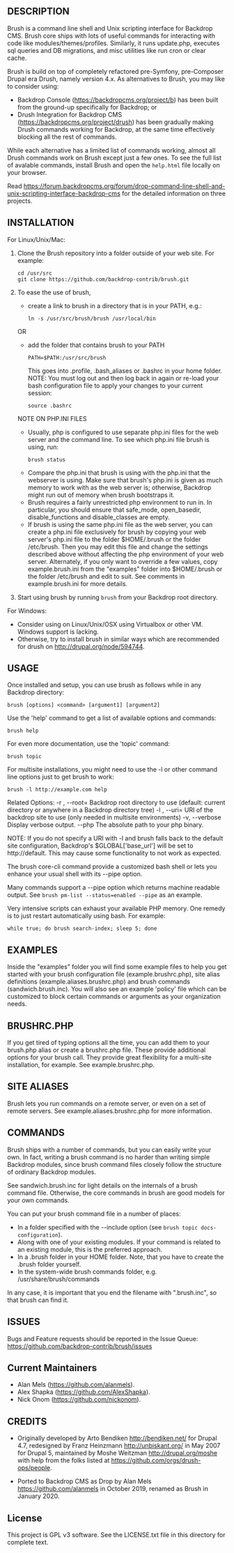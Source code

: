DESCRIPTION
-----------
Brush is a command line shell and Unix scripting interface for Backdrop CMS. Brush core ships with lots of useful commands for interacting with code like modules/themes/profiles. Similarly, it runs update.php, executes sql queries and DB migrations, and misc utilities like run cron or clear cache.

Brush is build on top of completely refactored pre-Symfony, pre-Composer Drupal era Drush, namely version 4.x. As alternatives to Brush, you may like to consider using:

- Backdrop Console (https://backdropcms.org/project/b) has been built from the ground-up specifically for Backdrop;
or
- Drush Integration for Backdrop CMS (https://backdropcms.org/project/drush) has been gradually making Drush commands working for Backdrop, at the same time effectively blocking all the rest of commands.

While each alternative has a limited list of commands working, almost all Drush commands work on Brush except just a few ones. To see the full list of avalable commands, install Brush and open the `help.html` file locally on your browser.

Read https://forum.backdropcms.org/forum/drop-command-line-shell-and-unix-scripting-interface-backdrop-cms for the detailed information on three projects.

INSTALLATION
------------
For Linux/Unix/Mac:
  1. Clone the Brush repository into a folder outside of your web site. For example:
     ```
     cd /usr/src
     git clone https://github.com/backdrop-contrib/brush.git
     ```
  2. To ease the use of brush,
     - create a link to brush in a directory that is in your PATH, e.g.:
       ```
       ln -s /usr/src/brush/brush /usr/local/bin
       ```
     OR
     - add the folder that contains brush to your PATH
       ```
       PATH=$PATH:/usr/src/brush
       ```
       This goes into .profile, .bash_aliases or .bashrc in your home folder.
       NOTE:  You must log out and then log back in again or re-load your bash
       configuration file to apply your changes to your current session:
       ```
       source .bashrc
       ```

     NOTE ON PHP.INI FILES
     - Usually, php is configured to use separate php.ini files for the web server
       and the command line.  To see which php.ini file brush is using, run:
       ```
       brush status
       ```
     - Compare the php.ini that brush is using with the php.ini that the webserver is
       using.  Make sure that brush's php.ini is given as much memory to work with as
       the web server is; otherwise, Backdrop might run out of memory when brush
       bootstraps it.
     - Brush requires a fairly unrestricted php environment to run in.  In particular,
       you should ensure that safe_mode, open_basedir, disable_functions and
       disable_classes are empty.
     - If brush is using the same php.ini file as the web server, you can create
       a php.ini file exclusively for brush by copying your web server's php.ini
       file to the folder $HOME/.brush or the folder /etc/brush.  Then you may edit
       this file and change the settings described above without affecting the
       php environment of your web server.  Alternately, if you only want to
       override a few values, copy example.brush.ini from the "examples" folder
       into $HOME/.brush or the folder /etc/brush and edit to suit.  See comments
       in example.brush.ini for more details.

  3. Start using brush by running `brush` from your Backdrop root directory.

For Windows:

  - Consider using on Linux/Unix/OSX using Virtualbox or other VM. Windows support is lacking.
  - Otherwise, try to install brush in similar ways which are recommended for drush on
    http://drupal.org/node/594744.

USAGE
-----
Once installed and setup, you can use brush as follows while in
any Backdrop directory:

  ```
  brush [options] <command> [argument1] [argument2]
  ```

Use the 'help' command to get a list of available options and commands:

  ```
  brush help
  ```

For even more documentation, use the 'topic' command:

  ```
  brush topic
  ```

For multisite installations, you might need to use the -l or other command line
options just to get brush to work:

  ```
  brush -l http://example.com help
  ```

Related Options:
  -r <path>, --root=<path>      Backdrop root directory to use
                                (default: current directory or anywhere in a Backdrop directory tree)
  -l <uri> , --uri=<uri>        URI of the backdrop site to use
                                (only needed in multisite environments)
  -v, --verbose                 Display verbose output.
  --php                         The absolute path to your php binary.

NOTE: If you do not specify a URI with -l and brush falls back to the default
site configuration, Backdrop's $GLOBAL['base_url'] will be set to http://default.
This may cause some functionality to not work as expected.

The brush core-cli command provide a customized bash shell or lets you enhance
your usual shell with its --pipe option.

Many commands support a --pipe option which returns machine readable output. See
`brush pm-list --status=enabled --pipe` as an example.

Very intensive scripts can exhaust your available PHP memory. One remedy is to
just restart automatically using bash. For example:

    while true; do brush search-index; sleep 5; done

EXAMPLES
--------
Inside the "examples" folder you will find some example files to help you
get started with your brush configuration file (example.brushrc.php),
site alias definitions (example.aliases.brushrc.php) and brush commands
(sandwich.brush.inc). You will also see an example 'policy' file which
can be customized to block certain commands or arguments as your organization
needs.

BRUSHRC.PHP
--------
If you get tired of typing options all the time, you can add them to your brush.php alias or
create a brushrc.php file. These provide additional options for your brush call. They provide
great flexibility for a multi-site installation, for example. See example.brushrc.php.

SITE ALIASES
--------
Brush lets you run commands on a remote server, or even on a set of remote servers.
See example.aliases.brushrc.php for more information.

COMMANDS
--------
Brush ships with a number of commands, but you can easily write
your own. In fact, writing a brush command is no harder than writing simple
Backdrop modules, since brush command files closely follow the structure of
ordinary Backdrop modules.

See sandwich.brush.inc for light details on the internals of a brush command file.
Otherwise, the core commands in brush are good models for your own commands.

You can put your brush command file in a number of places:

  - In a folder specified with the --include option (see `brush topic docs-configuration`).
  - Along with one of your existing modules. If your command is related to an
    existing module, this is the preferred approach.
  - In a .brush folder in your HOME folder. Note, that you have to create the
    .brush folder yourself.
  - In the system-wide brush commands folder, e.g. /usr/share/brush/commands

In any case, it is important that you end the filename with ".brush.inc", so
that brush can find it.

ISSUES
------
Bugs and Feature requests should be reported in the Issue Queue: https://github.com/backdrop-contrib/brush/issues

Current Maintainers
-------------------

- Alan Mels (https://github.com/alanmels).
- Alex Shapka (https://github.com/AlexShapka).
- Nick Onom (https://github.com/nickonom).


CREDITS
-------

- Originally developed by Arto Bendiken <http://bendiken.net/> for Drupal 4.7, redesigned by Franz Heinzmann <http://unbiskant.org/> in May 2007 for Drupal 5, maintained by Moshe Weitzman <http://drupal.org/moshe> with help from the folks listed at https://github.com/orgs/drush-ops/people.

- Ported to Backdrop CMS as Drop by Alan Mels <https://github.com/alanmels> in October 2019, renamed as Brush in January 2020.

License
-------

This project is GPL v3 software. See the LICENSE.txt file in this directory for
complete text.
